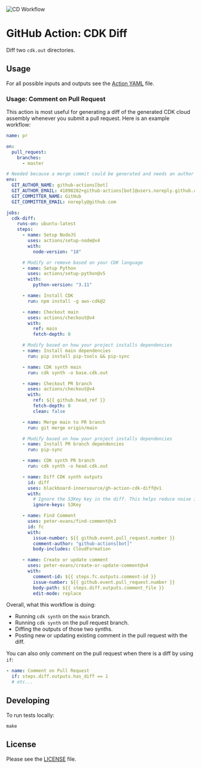 ![CD Workflow](https://github.com/blackboard-innersource/gh-action-cdk-diff/workflows/CD%20Workflow/badge.svg)

# GitHub Action: CDK Diff

Diff two `cdk.out` directories.

## Usage

For all possible inputs and outputs see the [Action YAML](action.yml) file.

### Usage: Comment on Pull Request

This action is most useful for generating a diff of the generated CDK cloud assembly whenever you submit a pull request.
Here is an example workflow:

```yaml
name: pr

on:
  pull_request:
    branches:
      - master

# Needed because a merge commit could be generated and needs an author
env:
  GIT_AUTHOR_NAME: github-actions[bot]
  GIT_AUTHOR_EMAIL: 41898282+github-actions[bot]@users.noreply.github.com
  GIT_COMMITTER_NAME: GitHub
  GIT_COMMITTER_EMAIL: noreply@github.com

jobs:
  cdk-diff:
    runs-on: ubuntu-latest
    steps:
      - name: Setup NodeJS
        uses: actions/setup-node@v4
        with:
          node-version: "18"

      # Modify or remove based on your CDK language
      - name: Setup Python
        uses: actions/setup-python@v5
        with:
          python-version: "3.11"

      - name: Install CDK
        run: npm install -g aws-cdk@2

      - name: Checkout main
        uses: actions/checkout@v4
        with:
          ref: main
          fetch-depth: 0

      # Modify based on how your project installs dependencies
      - name: Install main dependencies
        run: pip install pip-tools && pip-sync

      - name: CDK synth main
        run: cdk synth -o base.cdk.out

      - name: Checkout PR branch
        uses: actions/checkout@v4
        with:
          ref: ${{ github.head_ref }}
          fetch-depth: 0
          clean: false

      - name: Merge main to PR branch
        run: git merge origin/main

      # Modify based on how your project installs dependencies
      - name: Install PR branch dependencies
        run: pip-sync

      - name: CDK synth PR branch
        run: cdk synth -o head.cdk.out

      - name: Diff CDK synth outputs
        id: diff
        uses: blackboard-innersource/gh-action-cdk-diff@v1
        with:
          # Ignore the S3Key key in the diff. This helps reduce noise in the diff.
          ignore-keys: S3Key

      - name: Find Comment
        uses: peter-evans/find-comment@v3
        id: fc
        with:
          issue-number: ${{ github.event.pull_request.number }}
          comment-author: "github-actions[bot]"
          body-includes: CloudFormation

      - name: Create or update comment
        uses: peter-evans/create-or-update-comment@v4
        with:
          comment-id: ${{ steps.fc.outputs.comment-id }}
          issue-number: ${{ github.event.pull_request.number }}
          body-path: ${{ steps.diff.outputs.comment_file }}
          edit-mode: replace
```

Overall, what this workflow is doing:

- Running `cdk synth` on the `main` branch.
- Running `cdk synth` on the pull request branch.
- Diffing the outputs of those two synths.
- Posting new or updating existing comment in the pull request with the diff.

You can also only comment on the pull request when there is a diff by using `if`:

```yaml
- name: Comment on Pull Request
  if: steps.diff.outputs.has_diff == 1
  # etc...
```

## Developing

To run tests locally:

```shell script
make
```

## License

Please see the [LICENSE](LICENSE) file.
